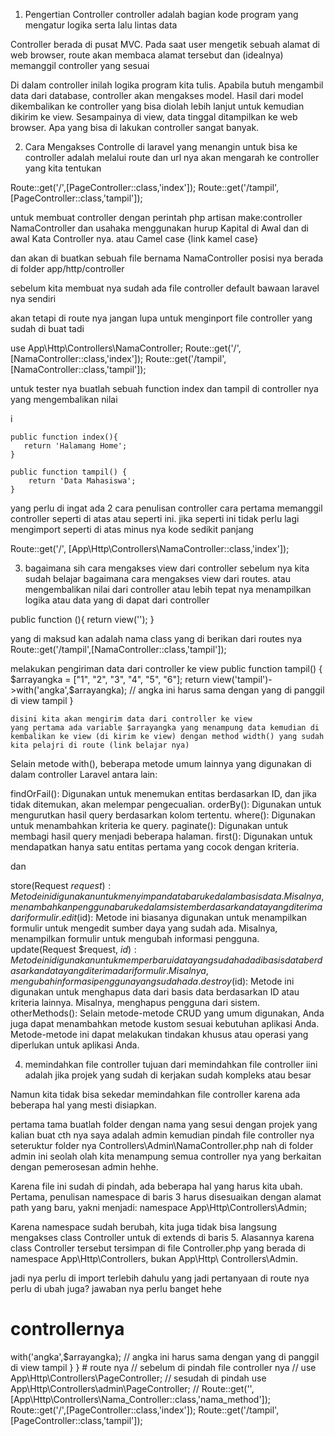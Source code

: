 1. Pengertian Controller
controller adalah bagian kode program yang mengatur logika serta lalu
lintas data

Controller berada di pusat MVC. Pada saat user mengetik sebuah alamat di web browser,
route akan membaca alamat tersebut dan (idealnya) memanggil controller yang sesuai

Di dalam controller inilah logika program kita tulis. Apabila butuh mengambil data dari
database, controller akan mengakses model. Hasil dari model dikembalikan ke controller yang
bisa diolah lebih lanjut untuk kemudian dikirim ke view. Sesampainya di view, data tinggal
ditampilkan ke web browser.
Apa yang bisa di lakukan controller sangat banyak.

2. Cara Mengakses Controlle
di laravel yang menangin untuk bisa ke controller adalah melalui route dan url nya akan mengarah ke controller yang kita tentukan 

Route::get('/',[PageController::class,'index']);
Route::get('/tampil',[PageController::class,'tampil']);

untuk membuat controller dengan perintah php artisan make:controller NamaController dan usahaka menggunakan hurup Kapital di Awal dan di awal Kata Controller nya. atau Camel case {link kamel case}

dan akan di buatkan sebuah file bernama NamaController posisi nya berada di folder app/http/controller

sebelum kita membuat nya sudah ada file controller default bawaan laravel nya sendiri

akan tetapi di route nya jangan lupa untuk menginport file controller yang sudah di buat tadi

use App\Http\Controllers\NamaController;
Route::get('/',[NamaController::class,'index']);
Route::get('/tampil',[NamaController::class,'tampil']);

untuk tester nya buatlah sebuah function index dan tampil di controller nya yang mengembalikan nilai 
<!-- kode di sembunyikan -->i
    public function index(){
       return 'Halamang Home';
    }

    public function tampil() {
        return 'Data Mahasiswa';
    }

yang perlu di ingat ada  2 cara penulisan controller 
cara pertama memanggil controller seperti di atas atau 
seperti ini. jika seperti ini tidak perlu lagi mengimport seperti di atas minus nya kode sedikit panjang

Route::get('/', [App\Http\Controllers\NamaController::class,'index']);

3. bagaimana sih cara mengakses view dari controller
sebelum nya kita sudah belajar bagaimana cara mengakses view dari routes.  atau mengembalikan nilai dari controller atau lebih tepat nya menampilkan logika atau data yang di dapat dari controller

public function <nama fungsi>(){
    return view('');
} 

yang di maksud kan adalah nama class yang di berikan dari routes nya
Route::get('/tampil',[NamaController::class,'tampil']);

melakukan pengiriman data dari controller ke view
    public function tampil() {
        $arrayangka = ["1", "2", "3", "4", "5", "6"];
        return view('tampil')->with('angka',$arrayangka);
        // angka ini harus sama dengan yang di panggil di view tampil
    }

    disini kita akan mengirim data dari controller ke view
    yang pertama ada variable $arrayangka yang menampung data kemudian di kembalikan ke view (di kirim ke view) dengan method width() yang sudah kita pelajri di route (link belajar nya)
Selain metode with(), beberapa metode umum lainnya yang digunakan di dalam controller Laravel antara lain:

findOrFail(): Digunakan untuk menemukan entitas berdasarkan ID, dan jika tidak ditemukan, akan melempar pengecualian.
orderBy(): Digunakan untuk mengurutkan hasil query berdasarkan kolom tertentu.
where(): Digunakan untuk menambahkan kriteria ke query.
paginate(): Digunakan untuk membagi hasil query menjadi beberapa halaman.
first(): Digunakan untuk mendapatkan hanya satu entitas pertama yang cocok dengan kriteria.

dan

store(Request $request): Metode ini digunakan untuk menyimpan data baru ke dalam basis data. Misalnya, menambahkan pengguna baru ke dalam sistem berdasarkan data yang diterima dari formulir.
edit($id): Metode ini biasanya digunakan untuk menampilkan formulir untuk mengedit sumber daya yang sudah ada. Misalnya, menampilkan formulir untuk mengubah informasi pengguna.
update(Request $request, $id): Metode ini digunakan untuk memperbarui data yang sudah ada di basis data berdasarkan data yang diterima dari formulir. Misalnya, mengubah informasi pengguna yang sudah ada.
destroy($id): Metode ini digunakan untuk menghapus data dari basis data berdasarkan ID atau kriteria lainnya. Misalnya, menghapus pengguna dari sistem.
otherMethods(): Selain metode-metode CRUD yang umum digunakan, Anda juga dapat menambahkan metode kustom sesuai kebutuhan aplikasi Anda. Metode-metode ini dapat melakukan tindakan khusus atau operasi yang diperlukan untuk aplikasi Anda.

4. memindahkan file controller 
tujuan dari memindahkan file controller iini adalah jika projek yang sudah di kerjakan sudah kompleks atau besar

Namun kita tidak bisa sekedar memindahkan file controller karena ada beberapa hal yang
mesti disiapkan.

pertama tama buatlah folder dengan nama yang sesui dengan projek yang kalian buat cth nya saya adalah admin
kemudian pindah file controller nya
seteruktur folder nya Controllers\Admin\NamaController.php
nah di folder admin ini seolah olah kita 
menampung semua controller nya yang berkaitan dengan pemerosesan admin hehhe. 

Karena file ini sudah di pindah, ada beberapa hal yang harus kita ubah. Pertama, penulisan
namespace di baris 3 harus disesuaikan dengan alamat path yang baru, yakni menjadi:
namespace App\Http\Controllers\Admin;

Karena namespace sudah berubah, kita juga tidak bisa langsung mengakses class Controller
untuk di extends di baris 5. Alasannya karena class Controller tersebut tersimpan di file
Controller.php yang berada di namespace App\Http\Controllers, bukan App\Http\ Controllers\Admin.

jadi nya perlu di import terlebih dahulu 
yang jadi pertanyaan di route nya perlu di ubah juga? jawaban nya perlu banget hehe

# controllernya
<?php

namespace App\Http\Controllers\admin;

use Illuminate\Http\Request;
use App\Http\Controllers\Controller;
class PageController extends Controller
{
    //
    public function index(){
       return 'Halamang Home';
    }

    public function tampil() {
        $arrayangka = ["1", "2", "3", "4", "5", "6"];
        return view('tampil')->with('angka',$arrayangka);
        // angka ini harus sama dengan yang di panggil di view tampil
    }
}

# route nya
// sebelum di pindah file controller nya
// use App\Http\Controllers\PageController;

// sesudah di pindah 
use App\Http\Controllers\admin\PageController;

// Route::get('<url>',[App\Http\Controllers\Nama_Controller::class,'nama_method']);
Route::get('/',[PageController::class,'index']);
Route::get('/tampil',[PageController::class,'tampil']);




